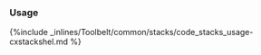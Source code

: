 <!-- usedin: [ _legacy_docker/Toolbelt] - post: -->


### Usage



{%include _inlines/Toolbelt/common/stacks/code_stacks_usage-cxstackshel.md %}




